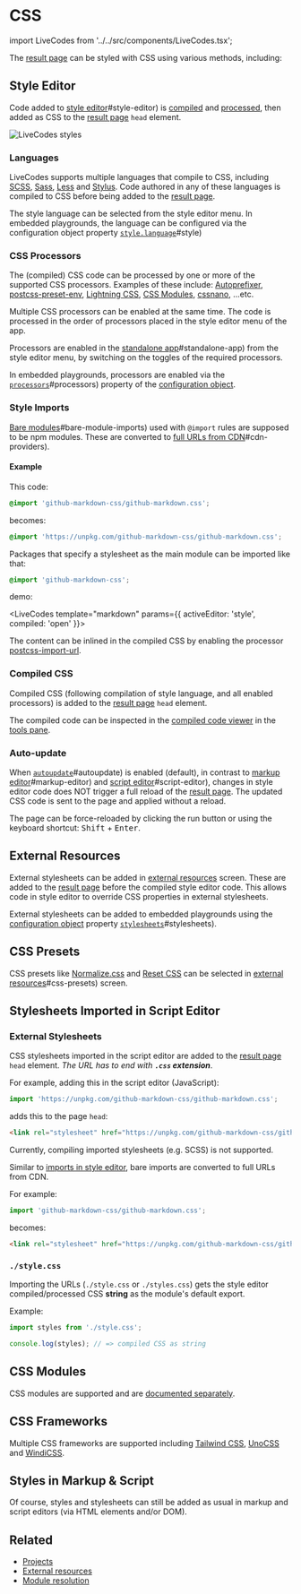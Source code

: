 # CSS

import LiveCodes from '../../src/components/LiveCodes.tsx';

The [result page](./result.html.md) can be styled with CSS using various methods, including:

## Style Editor

Code added to [style editor](./projects.html.md)#style-editor) is [compiled](#languages) and [processed](#css-processors), then added as CSS to the [result page](./result.html.md) `head` element.

![LiveCodes styles](../../static/img/screenshots/css-processors.jpg) <!-- http://127.0.0.1:8080/?x=id/8gvn866qvh5 -->

### Languages

LiveCodes supports multiple languages that compile to CSS, including [SCSS](../languages/scss.html.md), [Sass](../languages/sass.html.md), [Less](../languages/less.html.md) and [Stylus](../languages/stylus.html.md). Code authored in any of these languages is compiled to CSS before being added to the [result page](./result.html.md).

The style language can be selected from the style editor menu. In embedded playgrounds, the language can be configured via the configuration object property [`style.language`](../configuration/configuration-object.html.md)#style)

### CSS Processors

The (compiled) CSS code can be processed by one or more of the supported CSS processors. Examples of these include: [Autoprefixer](../languages/autoprefixer.html.md), [postcss-preset-env](../languages/postcssPresetEnv.html.md), [Lightning CSS](../languages/lightningcss.html.md), [CSS Modules](../languages/cssmodules.html.md), [cssnano](../languages/cssnano.html.md), ...etc.

Multiple CSS processors can be enabled at the same time. The code is processed in the order of processors placed in the style editor menu of the app.

Processors are enabled in the [standalone app](../getting-started.html.md)#standalone-app) from the style editor menu, by switching on the toggles of the required processors.

In embedded playgrounds, processors are enabled via the [`processors`](../configuration/configuration-object.html.md)#processors) property of the [configuration object](../configuration/configuration-object.html.md).

### Style Imports

[Bare modules](./module-resolution.html.md)#bare-module-imports) used with `@import` rules are supposed to be npm modules. These are converted to [full URLs from CDN](./module-resolution.html.md)#cdn-providers).

#### Example

This code:

```css
@import 'github-markdown-css/github-markdown.css';
```

becomes:

```css
@import 'https://unpkg.com/github-markdown-css/github-markdown.css';
```

Packages that specify a stylesheet as the main module can be imported like that:

```css
@import 'github-markdown-css';
```

demo:

<LiveCodes template="markdown" params={{ activeEditor: 'style', compiled: 'open' }}></LiveCodes>

The content can be inlined in the compiled CSS by enabling the processor [postcss-import-url](../languages/postcssImportUrl.html.md).

### Compiled CSS

Compiled CSS (following compilation of style language, and all enabled processors) is added to the [result page](./result.html.md) `head` element.

The compiled code can be inspected in the [compiled code viewer](./compiled-code.html.md) in the [tools pane](./tools-pane.html.md).

### Auto-update

When [`autoupdate`](../configuration/configuration-object.html.md)#autoupdate) is enabled (default), in contrast to [markup editor](./projects.html.md)#markup-editor) and [script editor](./projects.html.md)#script-editor), changes in style editor code does NOT trigger a full reload of the [result page](./result.html.md). The updated CSS code is sent to the page and applied without a reload.

The page can be force-reloaded by clicking the run button or using the keyboard shortcut: <kbd>Shift</kbd>&nbsp;+&nbsp;<kbd>Enter</kbd>.

## External Resources

External stylesheets can be added in [external resources](./external-resources.html.md) screen. These are added to the [result page](./result.html.md) before the compiled style editor code. This allows code in style editor to override CSS properties in external stylesheets.

External stylesheets can be added to embedded playgrounds using the [configuration object](../configuration/configuration-object.html.md) property [`stylesheets`](../configuration/configuration-object.html.md)#stylesheets).

## CSS Presets

CSS presets like [Normalize.css](https://necolas.github.io/normalize.css/) and [Reset CSS](https://meyerweb.com/eric/tools/css/reset/) can be selected in [external resources](./external-resources.html.md)#css-presets) screen.

## Stylesheets Imported in Script Editor

### External Stylesheets

CSS stylesheets imported in the script editor are added to the [result page](./result.html.md) `head` element. _The URL has to end with **`.css` extension**_.

For example, adding this in the script editor (JavaScript):

```js
import 'https://unpkg.com/github-markdown-css/github-markdown.css';
```

adds this to the page `head`:

```html
<link rel="stylesheet" href="https://unpkg.com/github-markdown-css/github-markdown.css" />
```

Currently, compiling imported stylesheets (e.g. SCSS) is not supported.

Similar to [imports in style editor](#style-imports), bare imports are converted to full URLs from CDN.

For example:

```js
import 'github-markdown-css/github-markdown.css';
```

becomes:

```html
<link rel="stylesheet" href="https://unpkg.com/github-markdown-css/github-markdown.css" />
```

### `./style.css`

Importing the URLs (`./style.css` or `./styles.css`) gets the style editor compiled/processed CSS **string** as the module's default export.

Example:

```js
import styles from './style.css';

console.log(styles); // => compiled CSS as string
```

## CSS Modules

CSS modules are supported and are [documented separately](../languages/cssmodules.html.md).

## CSS Frameworks

Multiple CSS frameworks are supported including [Tailwind CSS](../languages/tailwindcss.html.md), [UnoCSS](../languages/unocss.html.md) and [WindiCSS](../languages/windicss.html.md).

## Styles in Markup & Script

Of course, styles and stylesheets can still be added as usual in markup and script editors (via HTML elements and/or DOM).

## Related

- [Projects](./projects.html.md)
- [External resources](./external-resources.html.md)
- [Module resolution](./module-resolution.html.md)